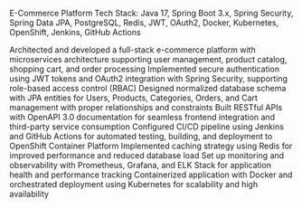 E-Commerce Platform
Tech Stack: Java 17, Spring Boot 3.x, Spring Security, Spring Data JPA, PostgreSQL, Redis, JWT, OAuth2, Docker, Kubernetes, OpenShift, Jenkins, GitHub Actions

Architected and developed a full-stack e-commerce platform with microservices architecture supporting user management, product catalog, shopping cart, and order processing
Implemented secure authentication using JWT tokens and OAuth2 integration with Spring Security, supporting role-based access control (RBAC)
Designed normalized database schema with JPA entities for Users, Products, Categories, Orders, and Cart management with proper relationships and constraints
Built RESTful APIs with OpenAPI 3.0 documentation for seamless frontend integration and third-party service consumption
Configured CI/CD pipeline using Jenkins and GitHub Actions for automated testing, building, and deployment to OpenShift Container Platform
Implemented caching strategy using Redis for improved performance and reduced database load
Set up monitoring and observability with Prometheus, Grafana, and ELK Stack for application health and performance tracking
Containerized application with Docker and orchestrated deployment using Kubernetes for scalability and high availability
